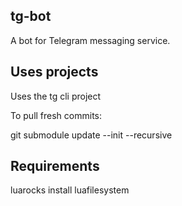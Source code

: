 ## tg-bot

A bot for Telegram messaging service.

## Uses projects

Uses the tg cli project

To pull fresh commits:

git submodule update --init --recursive

## Requirements

luarocks install luafilesystem
